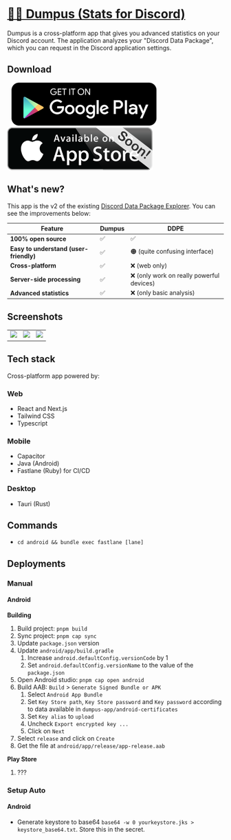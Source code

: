 # [👨‍💻 Dumpus (Stats for Discord)](https://play.google.com/store/apps/details?id=app.dumpus.app)

Dumpus is a cross-platform app that gives you advanced statistics on your Discord account. The application analyzes your "Discord Data Package", which you can request in the Discord application settings.

## Download

<a href="https://play.google.com/store/apps/details?id=app.dumpus.app"><img src="./.github/assets/playstore.png" hspace="10" height="100px" /></a>
<a href="#"><img src="./.github/assets/appstore.png" height="100px" /></a>

## What's new?

This app is the v2 of the existing [Discord Data Package Explorer](https://ddpe.androz2091.fr). You can see the improvements below:


| Feature | Dumpus | DDPE |
| --- | --- | --- |
| **100% open source** | ✅ | ✅ |
| **Easy to understand (user-friendly)** | ✅ | 🟠 (quite confusing interface) |
| **Cross-platform** | ✅ | ❌ (web only) |
| **Server-side processing** | ✅ | ❌ (only work on really powerful devices) |
| **Advanced statistics** | ✅ | ❌ (only basic analysis) |

## Screenshots

| | | |
| --- | --- | --- |
| <img src="./.github/assets/screenshot1.png" height="400px" /> | <img src="./.github/assets/screenshot2.png" height="400px" /> | <img src="./.github/assets/screenshot3.png" height="400px" /> |

## Tech stack

Cross-platform app powered by:

### Web

- React and Next.js
- Tailwind CSS
- Typescript

### Mobile

- Capacitor
- Java (Android)
- Fastlane (Ruby) for CI/CD

### Desktop

- Tauri (Rust)

## Commands

- `cd android && bundle exec fastlane [lane]`

## Deployments

### Manual

#### Android

**Building**

1. Build project: `pnpm build`
2. Sync project: `pnpm cap sync`
3. Update `package.json` version
4. Update `android/app/build.gradle`
   1. Increase `android.defaultConfig.versionCode` by 1
   2. Set `android.defaultConfig.versionName` to the value of the `package.json`
5. Open Android studio: `pnpm cap open android`
6. Build AAB: `Build` > `Generate Signed Bundle or APK`
   1. Select `Android App Bundle`
   2. Set `Key Store path`, `Key Store password` and `Key password` according to data available in `dumpus-app/android-certificates`
   3. Set `Key alias` to `upload`
   4. Uncheck `Export encrypted key ...`
   5. Click on `Next`
7. Select `release` and click on `Create`
8. Get the file at `android/app/release/app-release.aab`

**Play Store**

1. ???

### Setup Auto

#### Android

* Generate keystore to base64 `base64 -w 0 yourkeystore.jks > keystore_base64.txt`. Store this in the secret.
